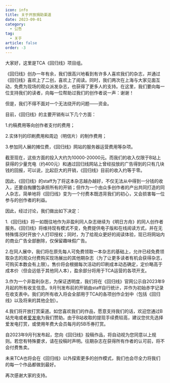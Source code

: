 ```yaml
---
icon: info
title: 关于开放捐助渠道
date: 2023-09-01
category:
  - 公告
tag:
  - 关于
article: false
order: -3
---
```


大家好，这里是TCA《回归线》项目组。

《回归线》创办一年有余，我们很高兴地看到有许多人喜欢我们的杂志，并通过《回归线》喜欢上了二创，喜欢上了阅读。同时，我们两次在上海与大家见面互动，免费为现场的观众派发杂志，也获得了更多人的支持。在这里，我们要向每一位支持我们的读者，向每一位帮助过我们的创作者说一声：谢谢！

但是，我们不得不面对一个无法绕开的问题——资金。

目前，《回归线》的主要开销有以下几个方面：

1.约稿费用等向创作者支付的费用；

2.实体刊的印刷费用和周边（明信片）的制作费用；

3.参加同人展的摊位费，《回归线》网站的服务器运营费用等杂项。

截至现在，这些方面的投入大约为10000-20000元。而我们的收入仅限于B站上获得的少量充电（约400元）和通过回归线网站上曾经投放的广告得到的只有几块钱的回报，可以说，比起巨大的开销，《回归线》目前的收入约等于零。

因此，《回归线》的staff为了将这本杂志越办越好，不仅无法从中得到一分钱的收入，还要自掏腰包承担所有的开销；但作为一个由众多创作者的产出共同打造的同人杂志，简单地将《回归线》变为一个付费本既违背我们的初心，又会损害每一位参与的创作者的利益。

因此，经过讨论，我们做出如下决定：

1.《回归线》将一如既往地作为非盈利同人杂志继续为《明日方舟》的同人创作者服务。《回归线》将维持现有模式不变，免费提供电子版和在线阅读方式，并在无特殊情况时开放个人打印授权；同时，为了给观众更好的阅读体验，现已将网站内的商业广告全部删除，仅保留趣味假广告。

2.在同人展中，我们将在原先每人可免费领取一本杂志的基础上，允许已经免费领取杂志的观众付费购买现场展出的其他期杂志（为了让更多读者有机会获得杂志，可购买本数会有上限）。售价将会根据每次活动的印刷成本动态确定，定价略高于成本价（但会远低于其他同人本），盈余部分将用于TCA运营的各项开支。

3.作为一个非盈利杂志，为保证透明度，我们将在《回归线》官网公示自2023年9月起的所有收支信息。9月刊发布前的开销由staff自行统计，并作为初始赤字记录在收支表中。我们的所有收入将会全部用于TCA的各项创作企划中（包括《回归线》以及将来的其他企划）。

4.我们将开放打赏渠道。如您喜欢我们的作品，愿意支持我们的话，欢迎您通过B站充电或者[爱发电](https://afdian.net/a/terra_creator)为我们赞助。由于B站收取的提现手续费较高，建议您优先选择爱发电打赏，或使用年费大会员每月的5B币券打赏。

自2023年9月刊发布起，您向《回归线》投稿作品，将自动视为您同意以上规则。若您有特殊要求，请在投稿时声明。往期杂志在获得所有作者的认可前，将不会付费售卖。

未来TCA也将会在《回归线》以外探索更多的创作模式，我们也会尽全力将我们的每一个作品都做到最好。

再次感谢大家的支持。<eod />
